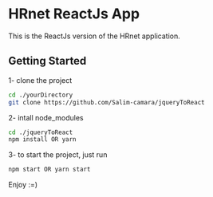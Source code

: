 # HRnet ReactJs App

This is the ReactJs version of the HRnet application.

## Getting Started

1- clone the project

```bash
cd ./yourDirectory
git clone https://github.com/Salim-camara/jqueryToReact
```

2- intall node_modules

```bash
cd ./jqueryToReact
npm install OR yarn
```

3-
to start the project, just run

```bash
npm start OR yarn start
```

Enjoy :=)

